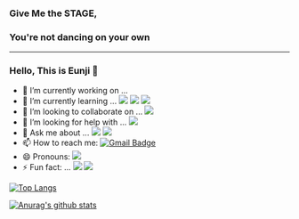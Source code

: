 ### Give Me the STAGE,
### You're not dancing on your own
<hr>

### Hello, This is Eunji 👋

<!--
**EunjiYi/EunjiYi** is a ✨ _special_ ✨ repository because its `README.md` (this file) appears on your GitHub profile.

Here are some ideas to get you started:
-->

- 🔭 I’m currently working on ...
- 🌱 I’m currently learning ...  ![](https://img.shields.io/badge/-Python-informational)  ![](https://img.shields.io/badge/-Java-orange)   ![](https://img.shields.io/badge/-HTML-9cf)
- 👯 I’m looking to collaborate on ...   ![](https://img.shields.io/badge/-Bright%20Idea%20Sharing-blueviolet)
- 🤔 I’m looking for help with ...  ![](https://img.shields.io/badge/-lots%20of%20%20challenges-yellow)
- 💬 Ask me about ...  ![](https://img.shields.io/badge/-GOAL-FF69B4)  ![](https://img.shields.io/badge/-Core%20Values-teal)
- 📫 How to reach me:  [![Gmail Badge](https://img.shields.io/badge/Gmail-d14836?style=flat-square&logo=Gmail&logoColor=white&link=mailto:eunji0yi@gmail.com)](mailto:eunji0yi@gmail.com)
- 😄 Pronouns:  ![](https://img.shields.io/badge/-yellow%20and%20green-brightgreen)
- ⚡ Fun fact: ...  ![](https://img.shields.io/badge/-%20Gorgeous-important)   ![](https://img.shields.io/badge/-enthusiasm-lightgrey)




[![Top Langs](https://github-readme-stats.vercel.app/api/top-langs/?username=EunjiYi&layout=compact)](https://github.com/anuraghazra/github-readme-stats)


[![Anurag's github stats](https://github-readme-stats.vercel.app/api?username=EunjiYi)](https://github.com/anuraghazra/github-readme-stats)
